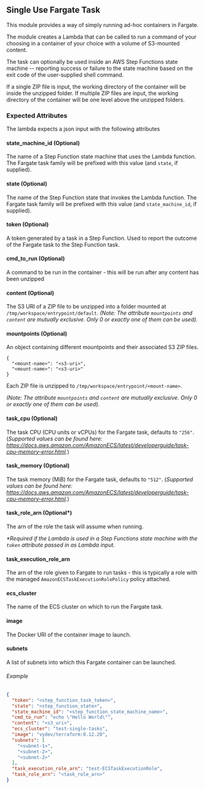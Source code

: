 ## Single Use Fargate Task
This module provides a way of simply running ad-hoc containers in Fargate.

The module creates a Lambda that can be called to run a command of your choosing in a container of your choice with a volume of S3-mounted content.

The task can optionally be used inside an AWS Step Functions state machine -- reporting success or failure to the state machine based on the exit code of the user-supplied shell command.

If a single ZIP file is input, the working directory of the container will be inside the unzipped folder. If multiple ZIP files are input, the working directory of the container will be one level above the unzipped folders.

### Expected Attributes
The lambda expects a json input with the following attributes

#### state_machine_id (Optional)
The name of a Step Function state machine that uses the Lambda function. The Fargate task family will be prefixed with this value (and `state`, if supplied).

#### state (Optional)
The name of the Step Function state that invokes the Lambda function. The Fargate task family will be prefixed with this value (and `state_machine_id`, if supplied).

#### token (Optional)
A token generated by a task in a Step Function. Used to report the outcome of the Fargate task to the Step Function task.

#### cmd_to_run (Optional)
A command to be run in the container - this will be run after any content has been unzipped

#### content (Optional)
The S3 URI of a ZIP file to be unzipped into a folder mounted at `/tmp/workspace/entrypoint/default`.
_(Note: The attribute `mountpoints` and `content` are mutually exclusive. Only 0 or exactly one of them can be used)._

#### mountpoints (Optional)
An object containing different mountpoints and their associated S3 ZIP files. 
```
{
  "<mount-name>": "<s3-uri>",
  "<mount-name>": "<s3-uri>"
}
```
Each ZIP file is unzipped to `/tmp/workspace/entrypoint/<mount-name>`.

_(Note: The attribute `mountpoints` and `content` are mutually exclusive. Only 0 or exactly one of them can be used)._

#### task_cpu (Optional)
The task CPU (CPU units or vCPUs) for the Fargate task, defaults to `"256"`. (_Supported values can be found here: https://docs.aws.amazon.com/AmazonECS/latest/developerguide/task-cpu-memory-error.html._)

#### task_memory (Optional)
The task memory (MiB) for the Fargate task, defaults to `"512"`. (_Supported values can be found here: https://docs.aws.amazon.com/AmazonECS/latest/developerguide/task-cpu-memory-error.html._)

#### task_role_arn (Optional\*)
The arn of the role the task will assume when running.

_\*Required if the Lambda is used in a Step Functions state machine with the `token` attribute passed in as Lambda input._

#### task_execution_role_arn
The arn of the role given to Fargate to run tasks - this is typically a role with the managed `AmazonECSTaskExecutionRolePolicy` policy attached.

#### ecs_cluster
The name of the ECS cluster on which to run the Fargate task.

#### image
The Docker URI of the container image to launch.

#### subnets
A list of subnets into which this Fargate container can be launched.


###### Example
```json
{
  "token": "<step_function_task_token>",
  "state": "<step_function_state>",
  "state_machine_id": "<step_function_state_machine_name>",
  "cmd_to_run": "echo \"Hello World\"",
  "content": "<s3_uri>",
  "ecs_cluster": "test-single-tasks",
  "image": "vydev/terraform:0.12.20",
  "subnets": [
    "<subnet-1>",
    "<subnet-2>",
    "<subnet-2>"
  ],
  "task_execution_role_arn": "test-ECSTaskExecutionRole",
  "task_role_arn": "<task_role_arn>"
}
```

